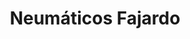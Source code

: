 ---
title: "Neumáticos Fajardo"
url: /cehegin/neumaticos-fajardo/
shop: reparación de automóviles
---